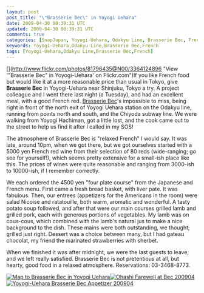 ```yaml
---           
layout: post
post_title: "\"Brasserie Bec\" in Yoyogi Uehara"
date: 2009-04-30 00:39:31 UTC
updated: 2009-04-30 00:39:31 UTC
comments: true
categories: [SnapJapan, Yoyogi-Uehara, Odakyu Line, Brasserie Bec, French]
keywords: Yoyogi-Uehara,Odakyu Line,Brasserie Bec,French
tags: [Yoyogi-Uehara,Odakyu Line,Brasserie Bec,French]
---
```

 

[](http://www.flickr.com/photos/81796435@N00/3364124896 "View '"Brasserie Bec" in Yoyogi-Uehara' on Flickr.com")If you like French food but would like it at a more reasonable price than usual in Tokyo, give **Brasserie Bec** in Yoyogi-Uehara near Shinjuku, Tokyo a try. A project colleague and I went there last night (a Tuesday), and had an excellent meal, with a good French red. [Brasserie Bec](http://www.bec-depa.com)'s impossible to miss, being right in front of the north exit of Yoyogi Uehara station on the Odakyu line, running from points north and south, and the Chiyoda subway line. We were walking from Yoyogi Hachiman, got a little lost, and the cook came out to the street to help us find it after I called in my SOS!


The atmosphere of Brasserie Bec is "relaxed French" I would say. It was late, around 10pm, when we got there, but we got ourselves started with a 5000 yen French red wine from their selection of 80 reds (wide-ranging; go see for yourself!), which seems pretty extensive for a small-ish place like this. The prices of wines were quite reasonable and ranging from 3000-ish to 10000-ish, if I remember correctly. 


We each ordered the 4500 yen "four plate course" from the Japanese and French menu. First came a fresh bread basket, with liver pate. It was fabulous. Then, our entrees (appetizers for the Americans in the room) were salad Nicoise and ratatouille, both warm, aromatic and wonderful. A tasty potato soup followed, and after that were our main courses grilled lamb and grilled pork, each with generous portions of vegetables. My lamb was on cous-cous, which combined with the lamb's natural jus to make a nice background to the dish. These mains were both outstanding, we thought; grilled just right. Dessert was a choice between many, but I had gateau chocolat, my friend the marinated strawberries with sherbet. 


When we finished it was after midnight, we were the last guests to leave, and we left really satisfied. Brasserie Bec is not pretentious at all, but hearty, good food in a relaxed atmosphere. Reservations: 03-3468-8773.


[![Map to Brasserie Bec in Yoyogi Uehara](http://farm4.static.flickr.com/3654/3363375997_705482095a_s.jpg)](http://www.flickr.com/photos/81796435@N00/3363375997 "View 'Map to Brasserie Bec in Yoyogi Uehara' on Flickr.com")[![Ohashi Farewell at Bec 200904](http://farm4.static.flickr.com/3557/3486785375_160aa597b1_s.jpg)](http://www.flickr.com/photos/81796435@N00/3486785375 "View 'Ohashi Farewell at Bec 200904' on Flickr.com")[![Yoyogi-Uehara Brasserie Bec Appetizer 200904](http://farm4.static.flickr.com/3557/3487599444_e89b8c4776_s.jpg)](http://www.flickr.com/photos/81796435@N00/3487599444 "View 'Yoyogi-Uehara Brasserie Bec Appetizer 200904' on Flickr.com")

